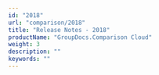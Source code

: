 ```yaml
---
id: "2018"
url: "comparison/2018"
title: "Release Notes - 2018"
productName: "GroupDocs.Comparison Cloud"
weight: 3
description: ""
keywords: ""
---
```



